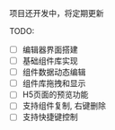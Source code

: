 项目还开发中，将定期更新



TODO:	

- [ ] 编辑器界面搭建
- [ ] 基础组件库实现
- [ ] 组件数据动态编辑
- [ ] 组件库拖拽和显示
- [ ] H5页面的预览功能
- [ ] 支持组件复制, 右键删除
- [ ] 支持快捷键控制